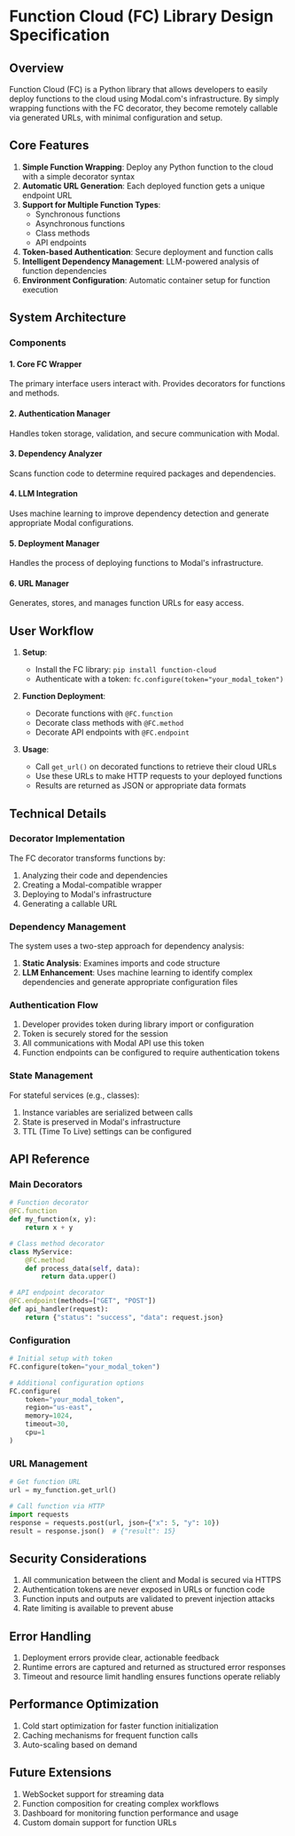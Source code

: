 # Function Cloud (FC) Library Design Specification

## Overview

Function Cloud (FC) is a Python library that allows developers to easily deploy functions to the cloud using Modal.com's infrastructure. By simply wrapping functions with the FC decorator, they become remotely callable via generated URLs, with minimal configuration and setup.

## Core Features

1. **Simple Function Wrapping**: Deploy any Python function to the cloud with a simple decorator syntax
2. **Automatic URL Generation**: Each deployed function gets a unique endpoint URL
3. **Support for Multiple Function Types**:
   - Synchronous functions
   - Asynchronous functions
   - Class methods
   - API endpoints
4. **Token-based Authentication**: Secure deployment and function calls
5. **Intelligent Dependency Management**: LLM-powered analysis of function dependencies
6. **Environment Configuration**: Automatic container setup for function execution

## System Architecture

### Components

#### 1. Core FC Wrapper
The primary interface users interact with. Provides decorators for functions and methods.

#### 2. Authentication Manager
Handles token storage, validation, and secure communication with Modal.

#### 3. Dependency Analyzer
Scans function code to determine required packages and dependencies.

#### 4. LLM Integration
Uses machine learning to improve dependency detection and generate appropriate Modal configurations.

#### 5. Deployment Manager
Handles the process of deploying functions to Modal's infrastructure.

#### 6. URL Manager
Generates, stores, and manages function URLs for easy access.

## User Workflow

1. **Setup**:
   - Install the FC library: `pip install function-cloud`
   - Authenticate with a token: `fc.configure(token="your_modal_token")`

2. **Function Deployment**:
   - Decorate functions with `@FC.function`
   - Decorate class methods with `@FC.method`
   - Decorate API endpoints with `@FC.endpoint`

3. **Usage**:
   - Call `get_url()` on decorated functions to retrieve their cloud URLs
   - Use these URLs to make HTTP requests to your deployed functions
   - Results are returned as JSON or appropriate data formats

## Technical Details

### Decorator Implementation

The FC decorator transforms functions by:
1. Analyzing their code and dependencies
2. Creating a Modal-compatible wrapper
3. Deploying to Modal's infrastructure
4. Generating a callable URL

### Dependency Management

The system uses a two-step approach for dependency analysis:
1. **Static Analysis**: Examines imports and code structure
2. **LLM Enhancement**: Uses machine learning to identify complex dependencies and generate appropriate configuration files

### Authentication Flow

1. Developer provides token during library import or configuration
2. Token is securely stored for the session
3. All communications with Modal API use this token
4. Function endpoints can be configured to require authentication tokens

### State Management

For stateful services (e.g., classes):
1. Instance variables are serialized between calls
2. State is preserved in Modal's infrastructure
3. TTL (Time To Live) settings can be configured

## API Reference

### Main Decorators

```python
# Function decorator
@FC.function
def my_function(x, y):
    return x + y

# Class method decorator
class MyService:
    @FC.method
    def process_data(self, data):
        return data.upper()

# API endpoint decorator
@FC.endpoint(methods=["GET", "POST"])
def api_handler(request):
    return {"status": "success", "data": request.json}
```

### Configuration

```python
# Initial setup with token
FC.configure(token="your_modal_token")

# Additional configuration options
FC.configure(
    token="your_modal_token",
    region="us-east",
    memory=1024,
    timeout=30,
    cpu=1
)
```

### URL Management

```python
# Get function URL
url = my_function.get_url()

# Call function via HTTP
import requests
response = requests.post(url, json={"x": 5, "y": 10})
result = response.json()  # {"result": 15}
```

## Security Considerations

1. All communication between the client and Modal is secured via HTTPS
2. Authentication tokens are never exposed in URLs or function code
3. Function inputs and outputs are validated to prevent injection attacks
4. Rate limiting is available to prevent abuse

## Error Handling

1. Deployment errors provide clear, actionable feedback
2. Runtime errors are captured and returned as structured error responses
3. Timeout and resource limit handling ensures functions operate reliably

## Performance Optimization

1. Cold start optimization for faster function initialization
2. Caching mechanisms for frequent function calls
3. Auto-scaling based on demand

## Future Extensions

1. WebSocket support for streaming data
2. Function composition for creating complex workflows
3. Dashboard for monitoring function performance and usage
4. Custom domain support for function URLs